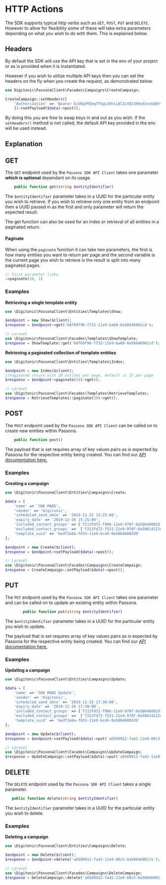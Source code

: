 # HTTP Actions

The SDK supports typical http verbs such as `GET`, `POST`, `PUT` and `DELETE`. However to allow for flexibility some of these will
take extra parameters depending on what you wish to do with them. This is explained below.

## Headers
By default the SDK will use the API key that is set in the env of your project or as is provided when it is instantiated.

However if you wish to utilize multiple API keys then you can set the headers on the fly when you create the request, as demonstrated below.

```php
use Digitonic\PassonaClient\Facades\Campaigns\CreateCampaign;

CreateCampaign::setHeaders([
    'Authorization' => 'Bearer EiVNqFMZmqTFEgLS0hsLBlZLXQ2309nXSnskD8ttKRtr1UQ1qweifVHK6kcn'
    ])->setPayload($data)->post();
```
By doing this you are free to swap keys in and out as you wish. If the `setHeaders()` method is not called, the default API key provided in the env will be used instead.

## Explanation

## GET
The `GET` endpoint used by the `Passona SDK API Client` takes one parameter __which is optional__ dependant on its usage.

```php
    public function get(string $entityIdentifier)
```

The `$entityIdentifier` parameter takes in a UUID for the particular entity you wish to retrieve. If you wish to retrieve only one entity from
an endpoint then a UUID passed in as the first and only parameter will return the expected result.

The get function can also be used for an index or retrieval of all entities in a paginated return.

#### Paginate
When using the `paginate` function it can take two parameters, the first is how many entities you want to return per page
and the second variable is the current page you wish to retrieve is the result is split into many paginated pages.

```php
// First parameter links
->paginate(20, 1)
```

### Examples

**Retrieving a single template entity**

```php
use \Digitonic\PassonaClient\Entities\Templates\Show;

$endpoint = new Show($client);
$response = $endpoint->get('68f69f96-f732-11e9-ba60-0a58646001cd');

// Laravel
use \Digitonic\PassonaClient\Facades\Templates\ShowTemplate;
$response = ShowTemplate::get('68f69f96-f732-11e9-ba60-0a58646001cd');
```

**Retrieving a paginated collection of template entities**

```php
use \Digitonic\PassonaClient\Entities\Templates\Index;

$endpoint = new Index($client);
//Paginated return with 20 entites per page, default is 15 per page
$response = $endpoint->paginate(20)->get();

// Laravel
use \Digitonic\PassonaClient\Facades\Templates\RetrieveTemplates;
$response = RetrieveTemplates::paginate(20)->get();
```

## POST
The `POST` endpoint used by the `Passona SDK API Client` can be called on to create new entities within Passona.

```php
    public function post()
```

The payload that is set requires array of key values pairs as is expected by Passona for the respective entity being created.
You can find our [API documentation here.](https://digitonic.co.uk) 

### Examples

**Creating a campaign**

```php
use \Digitonic\PassonaClient\Entities\Campaigns\Create;

$data = [
    'name' => 'SDK MADE',
    'sender' => 'Digitonic',
    'scheduled_send_date' => '2019-11-25 15:25:00',
    'expiry_date' => '2019-12-26 15:25:00',
    'included_contact_groups' => ['f213fd72-f986-11e9-970f-0a58646001df'],
    'excluded_contact_groups' =>  ['f213fd72-f521-21e9-970f-0a58614121df'],
    'template_uuid' => 'bedf2e8a-f653-11e9-bcd4-0a58646002d9'
];

$endpoint = new Create($client);
$response = $endpoint->setPayload($data)->post();

// Laravel
use \Digitonic\PassonaClient\Facades\Campaigns\CreateCampaign;
$response = CreateCampaign::setPayload($data)->post();
```

## PUT
The `PUT` endpoint used by the `Passona SDK API Client` takes one parameter and can be called on to update an existing entity within Passona.

```php
        public function put(string $entityIdentifier)
```

The `$entityIdentifier` parameter takes in a UUID for the particular entity you wish to update.

The payload that is set requires array of key values pairs as is expected by Passona for the respective entity being created.
You can find our [API documentation here.](https://digitonic.co.uk) 

### Examples

**Updating a campaign**

```php
use \Digitonic\PassonaClient\Entities\Campaigns\Update;

$data = [
    'name' => 'SDK MADE Update',
    'sender' => 'Digitonic',
    'scheduled_send_date' => '2019-11-25 17:30:00',
    'expiry_date' => '2019-12-26 17:30:00',
    'included_contact_groups' => ['f213fd72-f986-11e9-970f-0a58646001df'],
    'excluded_contact_groups' =>  ['f213fd72-f521-21e9-970f-0a58614121df'],
    'template_uuid' => 'bedf2e8a-f653-11e9-bcd4-0a58646002d9'
];

$endpoint = new Update($client);
$response = $endpoint->setPayload($data)->put('a6589912-fa42-11e9-80c5-0a58646001fa');

// Laravel
use \Digitonic\PassonaClient\Facades\Campaigns\UpdateCampaign;
$response = UpdateCampaign::setPayload($data)->put('a6589912-fa42-11e9-80c5-0a58646001fa');
```

## DELETE
The `DELETE` endpoint used by the `Passona SDK API Client` takes a single parameter.

```php
   public function delete(string $entityIdentifier)
```

The `$entityIdentifier` parameter takes in a UUID for the particular entity you wish to delete.

### Examples

**Deleting a campaign**

```php
use \Digitonic\PassonaClient\Entities\Campaigns\Delete;

$endpoint = new Delete($client);
$response = $endpoint->delete('a6589912-fa42-11e9-80c5-0a58646001fa');

// Laravel
use \Digitonic\PassonaClient\Facades\Campaigns\DeleteCampaign;
$response = DeleteCampaign::delete('a6589912-fa42-11e9-80c5-0a58646001fa');
```
